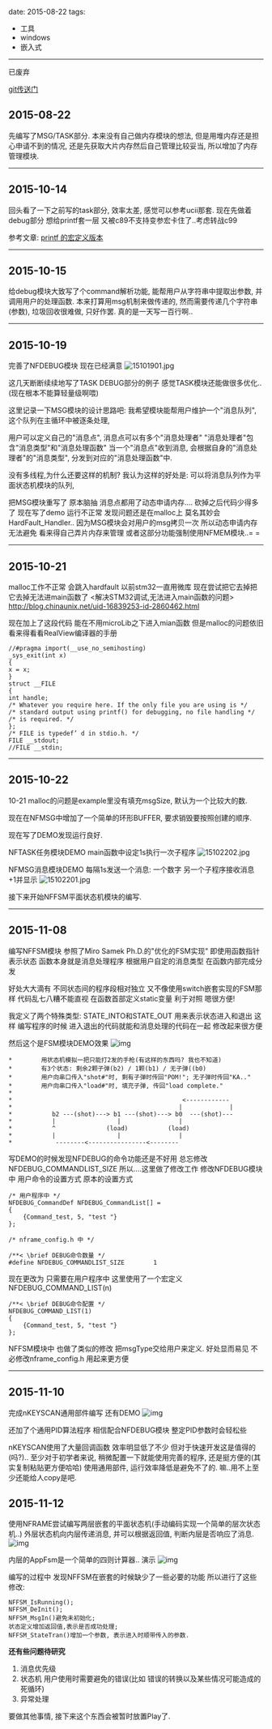 
date: 2015-08-22
tags:
- 工具
- windows
- 嵌入式
---

已废弃

<!--more-->

[git传送门](https://github.com/noodlefighter/Nframe)

## 2015-08-22

先编写了MSG/TASK部分.
本来没有自己做内存模块的想法, 但是用堆内存还是担心申请不到的情况,
还是先获取大片内存然后自己管理比较妥当, 所以增加了内存管理模块.

---

## 2015-10-14

回头看了一下之前写的task部分, 效率太差, 感觉可以参考ucii那套.
现在先做着debug部分 想给printf套一层 又被c89不支持变参宏卡住了..考虑转战c99

参考文章:
[printf 的宏定义版本](http://blog.csdn.net/cp1300/article/details/7773239)

---

## 2015-10-15

给debug模块大致写了个command解析功能, 能帮用户从字符串中提取出参数, 并调用用户的处理函数.
本来打算用msg机制来做传递的, 然而需要传递几个字符串(参数), 垃圾回收很难做, 只好作罢.
真的是一天写一百行啊..

---

## 2015-10-19

完善了NFDEBUG模块 现在已经满意
![15101901.jpg](_assets/Nframe工作日志/15101901.jpg)

这几天断断续续地写了TASK DEBUG部分的例子
感觉TASK模块还能做很多优化..(现在根本不能算轻量级啊喂)

这里记录一下MSG模块的设计思路吧:
我希望模块能帮用户维护一个"消息队列",
这个队列在主循环中被逐条处理,

用户可以定义自己的"消息点", 消息点可以有多个"消息处理者"
"消息处理者"包含"消息类型"和"消息处理函数"
当一个"消息点"收到消息, 会根据自身的"消息处理者"的"消息类型", 分发到对应的"消息处理函数"中.

没有多线程,为什么还要这样的机制?
我认为这样的好处是: 可以将消息队列作为平面状态机模块的队列,

把MSG模块重写了 原本脑抽 消息点都用了动态申请内存....
砍掉之后代码少得多了
现在写了demo 运行不正常 发现问题还是在malloc上 莫名其妙会HardFault_Handler..
因为MSG模块会对用户的msg拷贝一次 所以动态申请内存无法避免
看来得自己弄片内存来管理 或者这部分功能强制使用NFMEM模块..= =

---

## 2015-10-21

malloc工作不正常 会跳入hardfault
以前stm32一直用微库 现在尝试把它去掉把它去掉无法进main函数了
<解决STM32调试,无法进入main函数的问题>
http://blog.chinaunix.net/uid-16839253-id-2860462.html

现在加上了这段代码 能在不用microLib之下进入mian函数 但是malloc的问题依旧
看来得看看RealView编译器的手册
```
//#pragma import(__use_no_semihosting)
_sys_exit(int x)
{
x = x;
}
struct __FILE
{
int handle;
/* Whatever you require here. If the only file you are using is */
/* standard output using printf() for debugging, no file handling */
/* is required. */
};
/* FILE is typedef’ d in stdio.h. */
FILE __stdout;
//FILE __stdin;
```

---

## 2015-10-22

10-21 malloc的问题是example里没有填充msgSize, 默认为一个比较大的数.

现在在NFMSG中增加了一个简单的环形BUFFER,
要求销毁要按照创建的顺序.

现在写了DEMO发现运行良好.

NFTASK任务模块DEMO
main函数中设定1s执行一次子程序
![15102202.jpg](_assets/Nframe工作日志/15102202.jpg)

NFMSG消息模块DEMO
每隔1s发送一个消息: 一个数字
另一个子程序接收消息 +1并显示
![15102201.jpg](_assets/Nframe工作日志/15102201.jpg)

接下来开始NFFSM平面状态机模块的编写.

---

## 2015-11-08

编写NFFSM模块
参照了Miro Samek Ph.D.的"优化的FSM实现"
即使用函数指针表示状态 函数本身就是消息处理程序
根据用户自定的消息类型 在函数内部完成分发

好处大大滴有 不同状态间的程序段相对独立
又不像使用switch嵌套实现的FSM那样 代码乱七八糟不能直视
在函数首部定义static变量 利于对照 嗯很方便!

我定义了两个特殊类型: STATE_INTO和STATE_OUT 用来表示状态进入和退出
这样 编写程序的时候 进入退出的代码就能和消息处理的代码在一起 修改起来很方便

然后这个是FSM模块DEMO效果
![img](_assets/Nframe工作日志/15110801.jpg)

```
*        用状态机模拟一把只能打2发的手枪(有这样的东西吗? 我也不知道)
*        有3个状态: 剩余2颗子弹(b2) / 1颗(b1) / 无子弹((b0)
*        用户向串口传入"shot#"时, 剩有子弹时传回"POM!"; 无子弹时传回"KA.."
*        用户向串口传入"load#"时, 填充子弹, 传回"load complete."
*
*                                               <------------
*                                              |             |
*           b2 ---(shot)---> b1 ---(shot)---> b0  ---(shot)---
*           |                 |                |
*           ^              (load)           (load)
*           |                 |                |
*            --------<----------------<--------
```

写DEMO的时候发现NFDEBUG的命令功能还是不好用 总忘修改NFDEBUG_COMMANDLIST_SIZE
所以....这里做了修改工作
修改NFDEBUG模块中 用户命令的设置方式
原本的设置方式
```
/* 用户程序中 */
NFDEBUG_CommandDef NFDEBUG_CommandList[] =
{
    {Command_test, 5, "test "}
};

/* nframe_config.h 中 */

/**< \brief DEBUG命令数量 */
#define NFDEBUG_COMMANDLIST_SIZE        1

```

现在更改为 只需要在用户程序中 这里使用了一个宏定义NFDEBUG_COMMAND_LIST(n)
```
/**< \brief DEBUG命令配置 */
NFDEBUG_COMMAND_LIST(1)
{
    {Command_test, 5, "test "}
};
```

NFFSM模块中 也做了类似的修改 把msgType交给用户来定义.
好处显而易见 不必修改nframe_config.h 用起来更方便

---
## 2015-11-10

完成nKEYSCAN通用部件编写 还有DEMO
![img](_assets/Nframe工作日志/15111001.jpg)

还加了个通用PID算法程序 相信配合NFDEBUG模块 整定PID参数时会轻松些

nKEYSCAN使用了大量回调函数 效率明显低了不少 但对于快速开发这是值得的(吗?)..
至少对于初学者来说, 稍微配置一下就能使用完善的程序, 还是挺方便的(其实复制粘贴更方便哈哈)
使用通用部件, 运行效率降低是避免不了的. 嘛..用不上至少还能给人copy是吧.

## 2015-11-12

使用NFRAME尝试编写两层嵌套的平面状态机(手动编码实现一个简单的层次状态机..)
外层状态机向内层传递消息, 并可以根据返回值, 判断内层是否响应了消息.
![img](_assets/Nframe工作日志/15111201.jpg)

内层的AppFsm是一个简单的四则计算器..
演示
![img](_assets/Nframe工作日志/15111202.jpg)

编写的过程中 发现NFFSM在嵌套的时候缺少了一些必要的功能
所以进行了这些修改:
```
NFFSM_IsRunning();
NFFSM_DeInit();
NFFSM_MsgIn()避免未初始化;
状态定义增加返回值,表示是否成功处理;
NFFSM_StateTran()增加一个参数, 表示进入时顺带传入的参数.
```

__还有些问题待研究__
1. 消息优先级
2. 状态机 用户使用时需要避免的错误(比如 错误的转换以及某些情况可能造成的死循环)
3. 异常处理

要做其他事情, 接下来这个东西会被暂时放置Play了.
